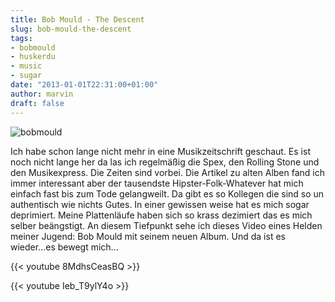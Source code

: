 ```yaml
---
title: Bob Mould - The Descent
slug: bob-mould-the-descent
tags:
- bobmould
- huskerdu
- music
- sugar
date: "2013-01-01T22:31:00+01:00"
author: marvin
draft: false
---
```

![bobmould](/images/bobmould.jpg)

Ich habe schon lange nicht mehr in eine Musikzeitschrift geschaut. Es
ist noch nicht lange her da las ich regelmäßig die Spex, den Rolling
Stone und den Musikexpress. Die Zeiten sind vorbei. Die Artikel zu alten
Alben fand ich immer interessant aber der tausendste
Hipster-Folk-Whatever hat mich einfach fast bis zum Tode gelangweilt. Da
gibt es so Kollegen die sind so un authentisch wie nichts Gutes. In
einer gewissen weise hat es mich sogar deprimiert. Meine Plattenläufe
haben sich so krass dezimiert das es mich selber beängstigt. An diesem
Tiefpunkt sehe ich dieses Video eines Helden meiner Jugend: Bob Mould
mit seinem neuen Album. Und da ist es wieder...es bewegt mich...

{{< youtube 8MdhsCeasBQ >}}

{{< youtube Ieb_T9ylY4o >}}
